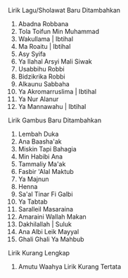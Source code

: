 Lirik Lagu/Sholawat Baru Ditambahkan
1. Abadna Robbana
2. Tola Toifun Min Muhammad
3. Wakullama | Ibtihal
4. Ma Roaitu | Ibtihal
5. Asy Syifa
6. Ya Ilahal Arsyi Mali Siwak
7. Usabbihu Robbi
8. Bidzikrika Robbi
9. Alkaunu Sabbaha
10. Ya Akromarruslima | Ibtihal
11. Ya Nur Alanur
12. Ya Mannawahu | Ibtihal

Lirik Gambus Baru Ditambahkan
1. Lembah Duka
2. Ana Baasha'ak
3. Miskin Tapi Bahagia
4. Min Habibi Ana
5. Tammaliy Ma'ak
6. Fasbir 'Alal Maktub
7. Ya Majnun
8. Henna
9. Sa'al Tinar Fi Galbi
10. Ya Tabtab
11. Saralleil Masaraina
12. Amaraini Wallah Makan
13. Dakhilallah | Suluk
14. Ana Albi Leik Mayyal
15. Ghali Ghali Ya Mahbub

Lirik Kurang Lengkap
1. Amutu Waahya Lirik Kurang Tertata
